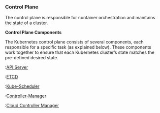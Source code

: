 ### Control Plane

The control plane is responsible for container orchestration and maintains the state of a cluster.

**Control Plane Components**

The Kubernetes control plane consists of several components, each responsible for a specific task (as explained below). These components work together to ensure that each Kubernetes cluster’s state matches the pre-defined desired state.

:[API Server](../02-Components/Control-Plane/API-Server.md)

:[ETCD](../02-Components/Control-Plane/ETCD.md)

:[Kube-Scheduler](../02-Components/Control-Plane/Kube-Scheduler.md)

:[Controller-Manager](../02-Components/Control-Plane/Controller-Manager.md)

:[Cloud Controller Manager](../02-Components/Control-Plane/Cloud-Controller-Manager.md)